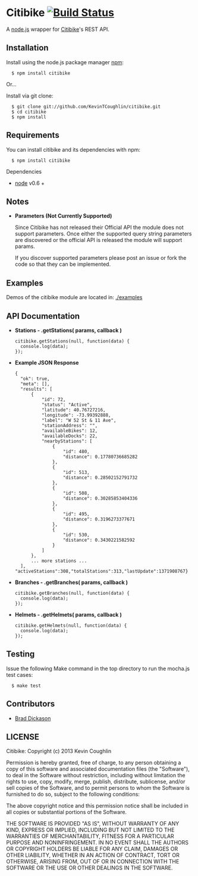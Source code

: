 # Citibike [![Build Status](https://travis-ci.org/KevinTCoughlin/citibike.png)](https://travis-ci.org/KevinTCoughlin/citibike)

  A [node.js](http://nodejs.org/) wrapper for [Citibike](http://citibikenyc.com/)'s REST API.

## Installation

  Install using the node.js package manager [npm](http://npmjs.org/):

      $ npm install citibike
      
  Or...

  Install via git clone:

      $ git clone git://github.com/KevinTCoughlin/citibike.git
      $ cd citibike
      $ npm install

## Requirements

  You can install citibike and its dependencies with npm: 
    
      $ npm install citibike
  
  Dependencies
  
  * [node](http://nodejs.org/) v0.6 +

## Notes

  * **Parameters (Not Currently Supported)**
  
    Since Citibike has not released their Official API the module does not support parameters. 
    Once either the supported query string parameters are discovered or the official API is released 
    the module will support params.

    If you discover supported parameters please post an issue or fork the code so that they can be implemented.

## Examples

  Demos of the citibike module are located in: [./examples](https://github.com/KevinTCoughlin/citibike/tree/master/examples)
  
## API Documentation

  * **Stations - .getStations( params, callback )**
    
        citibike.getStations(null, function(data) {
          console.log(data);
        });

  * **Example JSON Response**

        {
          "ok": true,
          "meta": [],
          "results": [
              {
                  "id": 72,
                  "status": "Active",
                  "latitude": 40.76727216,
                  "longitude": -73.99392888,
                  "label": "W 52 St & 11 Ave",
                  "stationAddress": "",
                  "availableBikes": 12,
                  "availableDocks": 22,
                  "nearbyStations": [
                      {
                          "id": 480,
                          "distance": 0.17780736685282
                      },
                      {
                          "id": 513,
                          "distance": 0.28502152791732
                      },
                      {
                          "id": 508,
                          "distance": 0.30285853404336
                      },
                      {
                          "id": 495,
                          "distance": 0.3196273377671
                      },
                      {
                          "id": 530,
                          "distance": 0.3430221582592
                      }
                  ]
              },
              ... more stations ...
          ],
        "activeStations":308,"totalStations":313,"lastUpdate":1371908767}

  * **Branches - .getBranches( params, callback )**

        citibike.getBranches(null, function(data) {
          console.log(data);
        });
        
  * **Helmets - .getHelmets( params, callback )**

        citibike.getHelmets(null, function(data) {
          console.log(data);
        });

## Testing

  Issue the following Make command in the top directory to run the mocha.js test cases:
  
      $ make test

## Contributors

  * [Brad Dickason](https://github.com/bdickason)

## LICENSE

  Citibike: Copyright (c) 2013 Kevin Coughlin
  
  Permission is hereby granted, free of charge, to any person obtaining
  a copy of this software and associated documentation files (the
  "Software"), to deal in the Software without restriction, including
  without limitation the rights to use, copy, modify, merge, publish,
  distribute, sublicense, and/or sell copies of the Software, and to
  permit persons to whom the Software is furnished to do so, subject to
  the following conditions:
  
  The above copyright notice and this permission notice shall be
  included in all copies or substantial portions of the Software.
  
  THE SOFTWARE IS PROVIDED "AS IS", WITHOUT WARRANTY OF ANY KIND,
  EXPRESS OR IMPLIED, INCLUDING BUT NOT LIMITED TO THE WARRANTIES OF
  MERCHANTABILITY, FITNESS FOR A PARTICULAR PURPOSE AND
  NONINFRINGEMENT. IN NO EVENT SHALL THE AUTHORS OR COPYRIGHT HOLDERS BE
  LIABLE FOR ANY CLAIM, DAMAGES OR OTHER LIABILITY, WHETHER IN AN ACTION
  OF CONTRACT, TORT OR OTHERWISE, ARISING FROM, OUT OF OR IN CONNECTION
  WITH THE SOFTWARE OR THE USE OR OTHER DEALINGS IN THE SOFTWARE.
